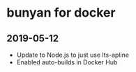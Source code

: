 # bunyan for docker

## 2019-05-12

* Update to Node.js to just use lts-apline
* Enabled auto-builds in Docker Hub
